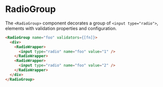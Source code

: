 # RadioGroup

The `<RadioGroup>` component decorates a group of `<input type="radio">`,
elements with validation properties and configuration.

```html
<RadioGroup name="foo" validators={[fn]}>
  <div>
    <RadioWrapper>
      <input type="radio" name="foo" value="1" />
    </RadioWrapper>
    <RadioWrapper>
      <input type="radio" name="foo" value="2" />
    </RadioWrapper>
  </div>
</RadioGroup>
```
